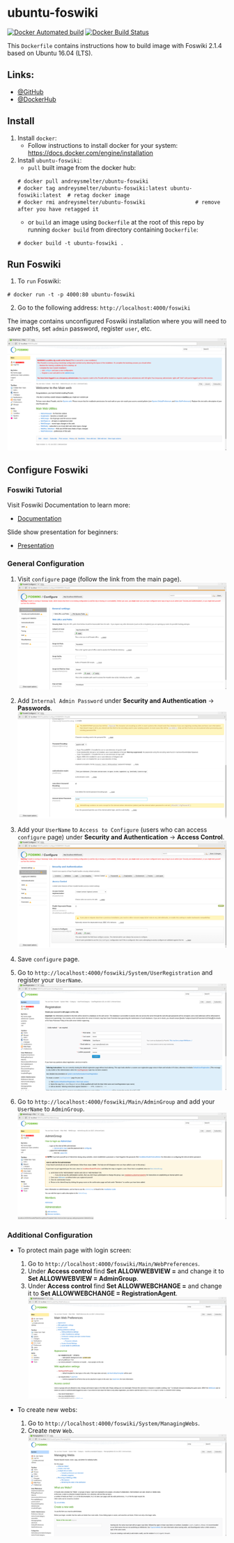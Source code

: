 # ubuntu-foswiki

[![Docker Automated build](https://img.shields.io/docker/automated/andreysmelter/ubuntu-foswiki.svg)](https://github.com/andreysmelter/ubuntu-foswiki)
[![Docker Build Status](https://img.shields.io/docker/build/andreysmelter/ubuntu-foswiki.svg)](https://hub.docker.com/r/andreysmelter/ubuntu-foswiki)


This `Dockerfile` contains instructions how to build image with Foswiki 2.1.4 based on Ubuntu 16.04 (LTS).


## Links:

   * [@GitHub](https://github.com/andreysmelter/ubuntu-foswiki)
   * [@DockerHub](https://hub.docker.com/r/andreysmelter/ubuntu-foswiki/)


## Install

1. Install `docker`:
   * Follow instructions to install docker for your system: https://docs.docker.com/engine/installation
2. Install `ubuntu-foswiki`:
   * `pull` built image from the docker hub:
   ```
   # docker pull andreysmelter/ubuntu-foswiki
   # docker tag andreysmelter/ubuntu-foswiki:latest ubuntu-foswiki:latest  # retag docker image
   # docker rmi andreysmelter/ubuntu-foswiki                # remove after you have retagged it
   ```
   * or `build` an image using `Dockerfile` at the root of this repo by running `docker build` from directory containing `Dockerfile`:
   ```
   # docker build -t ubuntu-foswiki .
   ```


## Run Foswiki

1. To `run` Foswiki:
```
# docker run -t -p 4000:80 ubuntu-foswiki
```
2. Go to the following address: `http://localhost:4000/foswiki`

The image contains unconfigured Foswiki installation where you will need to save paths, 
set `admin` password, register `user`, etc.

![Foswiki Main Page](docs/static/foswiki_main_page.png)


## Configure Foswiki

### Foswiki Tutorial

Visit Foswiki Documentation to learn more:
   * [Documentation](https://foswiki.org/System/WebHome)

Slide show presentation for beginners:
   * [Presentation](https://foswiki.org/System/BeginnersStartHere?slideshow=on;cover=slideshow#GoSlide1)


### General Configuration

1. Visit `configure` page (follow the link from the main page).
   ![Foswiki Main Page](docs/static/foswiki_configure_page.png)

2. Add `Internal Admin Password` under **Security and Authentication** -> **Passwords**.
   ![Foswiki Main Page](docs/static/foswiki_internal_password_page.png)

3. Add your `UserName` to `Access to Configure` (users who can access `configure` page) under **Security and Authentication** -> **Access Control**.
   ![Foswiki Main Page](docs/static/foswiki_access_control_page.png)

4. Save `configure` page.
5. Go to `http://localhost:4000/foswiki/System/UserRegistration` and register your `UserName`.
   ![Foswiki Main Page](docs/static/foswiki_user_registration_page.png)

6. Go to `http://localhost:4000/foswiki/Main/AdminGroup` and add your `UserName` to `AdminGroup`.
   ![Foswiki Main Page](docs/static/foswiki_admin_group_page.png)


### Additional Configuration

* To protect main page with login screen:

   1. Go to `http://localhost:4000/foswiki/Main/WebPreferences`.
   2. Under **Access control** find **Set ALLOWWEBVIEW =** and change it to **Set ALLOWWEBVIEW = AdminGroup**.
   3. Under **Access control** find **Set ALLOWWEBCHANGE =** and change it to **Set ALLOWWEBCHANGE = RegistrationAgent**.
      ![Foswiki Main Page](docs/static/foswiki_web_preferences_page.png)


* To create new webs:

   1. Go to `http://localhost:4000/foswiki/System/ManagingWebs`.
   2. Create new `Web`.
      ![Foswiki Main Page](docs/static/foswiki_managing_webs_page.png)
